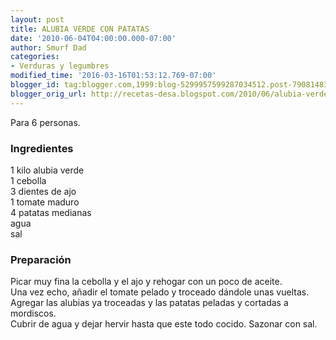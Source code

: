 ```yaml
---
layout: post
title: ALUBIA VERDE CON PATATAS
date: '2010-06-04T04:00:00.000-07:00'
author: Smurf Dad
categories:
- Verduras y legumbres
modified_time: '2016-03-16T01:53:12.769-07:00'
blogger_id: tag:blogger.com,1999:blog-5299957599287034512.post-7908148364181126677
blogger_orig_url: http://recetas-desa.blogspot.com/2010/06/alubia-verde-con-patatas.html
---
```


Para 6 personas.<br><h3>Ingredientes</h3><p>1 kilo alubia verde<br/>1 cebolla<br/>3 dientes de ajo<br/>1 tomate maduro<br/>4 patatas medianas<br/>agua<br/>sal<br/></p><h3>Preparaci&oacute;n</h3><p>Picar muy fina la cebolla y el ajo y rehogar con un poco de aceite.<br/>Una vez echo, a&ntilde;adir el tomate pelado y troceado d&aacute;ndole unas vueltas.<br/>Agregar las alubias ya troceadas y las patatas peladas y cortadas a mordiscos.<br/>Cubrir de agua y dejar hervir hasta que este todo cocido. Sazonar con sal.<br/></p>